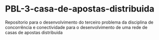 # PBL-3-casa-de-apostas-distribuida
Repositorio para o desenvolvimento do terceiro problema da disciplina de concorrência e conectividade para o desenvolvimento de uma rede de casas de apostas distribuida
